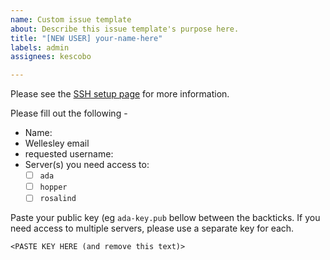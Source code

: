 ```yaml
---
name: Custom issue template
about: Describe this issue template's purpose here.
title: "[NEW USER] your-name-here"
labels: admin
assignees: kescobo

---
```


Please see the [SSH setup page](https://klepac-ceraj-lab.github.io/drylab/ssh/) for more information.

Please fill out the following - 

- Name: 
- Wellesley email
- requested username:
- Server(s) you need access to:
    - [ ] `ada`
    - [ ] `hopper`
    - [ ] `rosalind`

Paste your public key (eg `ada-key.pub` bellow between the backticks. If you need access to multiple servers, please use a separate key for each.

```
<PASTE KEY HERE (and remove this text)>
```

